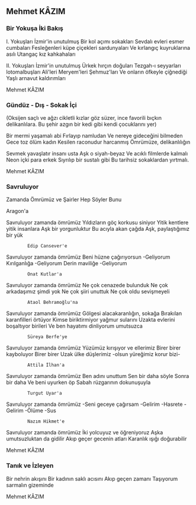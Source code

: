 ## Mehmet KÂZIM

### Bir Yokuşa İki Bakış

I.	Yokuşları İzmir'in unutulmuş
Bir kol açımı sokakları
Sevdalı evleri esmer cumbaları
Fesleğenleri küpe çiçekleri sardunyaları
Ve kırlangıç kuyruklarına asılı
Utangaç kız kahkahaları

II.	Yokuşları İzmir'in unutulmuş
Ürkek hırçın doğuları
Tezgah-ı seyyarları lotomalbuşları
Ali'leri Meryem'leri Şehmuz'ları
Ve onların öfkeyle çiğnediği
Yaşlı arnavut kaldırımları

Mehmet KÂZIM

### Gündüz - Dış - Sokak İçi

(Oksijen saçlı ve ağzı cikletli kızlar göz süzer, ince favorili bıçkın delikanlılara. Bu  şehir azgın bir kedi gibi kendi çocuklarını yer)


Bir mermi yaşamalı abi
Fırlayıp namludan 
Ve nereye gideceğini bilmeden
Gece toz ölüm kadın
Kesilen raconudur harcanmış
Ömrümüze, delikanlılığın


Sevmek yavaşlatır insanı usta
Aşk o siyah-beyaz
Ve acıklı filmlerde kalmalı
Neon içki para erkek
Sıyrılıp bir sustalı gibi
Bu tarihsiz sokaklardan yırtmalı.

Mehmet KÂZIM

### Savruluyor
  Zamanda Ömrümüz ve Şairler Hep Söyler Bunu

Aragon'a

Savruluyor zamanda ömrümüz
Yıldızların göç korkusu siniyor
Yitik kentlere yitik insanlara
Aşk bir yorgunluktur
Bu acıyla akan çağda
Aşk, paylaştığımız bir yük


			Edip Cansever'e

Savruluyor zamanda ömrümüz
Beni hüzne çağırıyorsun
-Geliyorum
Kırılganlığa
-Geliyorum
Derin maviliğe
-Geliyorum


			Onat Kutlar'a

Savruluyor zamanda ömrümüz
Ne çok cenazede bulunduk
Ne çok arkadaşımız şimdi yok
Ne çok şiiri unuttuk
Ne çok oldu sevişmeyeli


			Ataol Behramoğlu'na

Savruluyor zamanda ömrümüz
Gölgesi alacakaranlığın, sokağa
Bırakılan karanfilleri örtüyor
Kimse biriktirmiyor yağmur sularını
Uzakta evlerini boşaltıyor birileri
Ve ben hayatımı dinliyorum umutsuzca


			Süreya Berfe'ye

Savruluyor zamanda ömrümüz
Yüzümüz kırışıyor ve ellerimiz
Birer birer kayboluyor
Birer birer
Uzak ülke düşlerimiz
-olsun yüreğimiz korur bizi-

			Attila İlhan'a


Savruluyor zamanda ömrümüz
Ben adını unuttum
Sen bir daha söyle
Sonra bir daha
Ve beni uyurken öp
Sabah rüzgarının dokunuşuyla


			Turgut Uyar'a

Savruluyor zamanda ömrümüz
-Seni geceye çağırsam
-Gelirim
-Hasrete
-Gelirim
-Ölüme
-Sus


			Nazım Hikmet'e

Savruluyor zamanda ömrümüz
İki yolcuyuz ve öğreniyoruz
Aşka umutsuzluktan da gidilir
Akıp geçer gecenin atları
Karanlık ışığı doğurabilir

Mehmet KÂZIM

### Tanık ve İzleyen

Bir nehrin akışını
Bir kadının saklı acısını
Akıp geçen zamanı
Taşıyorum sarmalın gizeminde

Mehmet KÂZIM